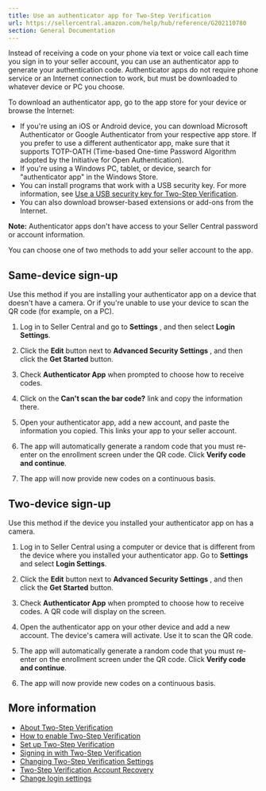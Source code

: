 ```yaml
---
title: Use an authenticator app for Two-Step Verification
url: https://sellercentral.amazon.com/help/hub/reference/G202110780
section: General Documentation
---
```


Instead of receiving a code on your phone via text or voice call each time you
sign in to your seller account, you can use an authenticator app to generate
your authentication code. Authenticator apps do not require phone service or
an Internet connection to work, but must be downloaded to whatever device or
PC you choose.

To download an authenticator app, go to the app store for your device or
browse the Internet:

  * If you're using an iOS or Android device, you can download Microsoft Authenticator or Google Authenticator from your respective app store. If you prefer to use a different authenticator app, make sure that it supports TOTP-OATH (Time-based One-time Password Algorithm adopted by the Initiative for Open Authentication).
  * If you're using a Windows PC, tablet, or device, search for "authenticator app" in the Windows Store.
  * You can install programs that work with a USB security key. For more information, see [Use a USB security key for Two-Step Verification](/gp/help/GB3NRUQMHWRX4WJL).
  * You can also download browser-based extensions or add-ons from the Internet.

**Note:** Authenticator apps don't have access to your Seller Central password
or account information.

You can choose one of two methods to add your seller account to the app.

## Same-device sign-up

Use this method if you are installing your authenticator app on a device that
doesn't have a camera. Or if you're unable to use your device to scan the QR
code (for example, on a PC).

  1. Log in to Seller Central and go to **Settings** , and then select **Login Settings**.

  2. Click the **Edit** button next to **Advanced Security Settings** , and then click the **Get Started** button.

  3. Check **Authenticator App** when prompted to choose how to receive codes.

  4. Click on the **Can't scan the bar code?** link and copy the information there.

  5. Open your authenticator app, add a new account, and paste the information you copied. This links your app to your seller account.

  6. The app will automatically generate a random code that you must re-enter on the enrollment screen under the QR code. Click **Verify code and continue**.

  7. The app will now provide new codes on a continuous basis.

## Two-device sign-up

Use this method if the device you installed your authenticator app on has a
camera.

  1. Log in to Seller Central using a computer or device that is different from the device where you installed your authenticator app. Go to **Settings** and select **Login Settings**.

  2. Click the **Edit** button next to **Advanced Security Settings** , and then click the **Get Started** button.

  3. Check **Authenticator App** when prompted to choose how to receive codes. A QR code will display on the screen.

  4. Open the authenticator app on your other device and add a new account. The device's camera will activate. Use it to scan the QR code.

  5. The app will automatically generate a random code that you must re-enter on the enrollment screen under the QR code. Click **Verify code and continue**.

  6. The app will now provide new codes on a continuous basis.

## More information

  * [About Two-Step Verification](/gp/help/G202110760)
  * [How to enable Two-Step Verification](/gp/help/GSWPS4GPEPMXZ98R)
  * [Set up Two-Step Verification](https://www.amazon.com/a/settings/approval)
  * [Signing in with Two-Step Verification](https://www.amazon.com/gp/help/customer/display.html/?&nodeId=202073780)
  * [Changing Two-Step Verification Settings](https://www.amazon.com/gp/help/customer/display.html/?&nodeId=202073720%27)
  * [Two-Step Verification Account Recovery](https://www.amazon.com/gp/help/customer/display.html/?&nodeId=202073840)
  * [Change login settings](/gp/help/G831)


